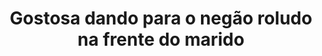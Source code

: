 ---
layout: post
title: Gostosa dando para o negão roludo na frente do marido
thumb: gostosa-dando-para-o-negao-roludo-na-frente-do-marido
duration: "12:40"
permalink: /:title
video: https://www.xvideos.com/embedframe/61867309
categories: cumshot, facial, interracial, blowjob, handjob, brunette, riding, fingering, deepthroat, deep-throat, pussy-licking, missionary, deepthroating, reverse-cowgirl, cuckold, big-cock, big-dick, bbc, licking-pussy, standiing-doggystyle
qualidade: 1080p
---